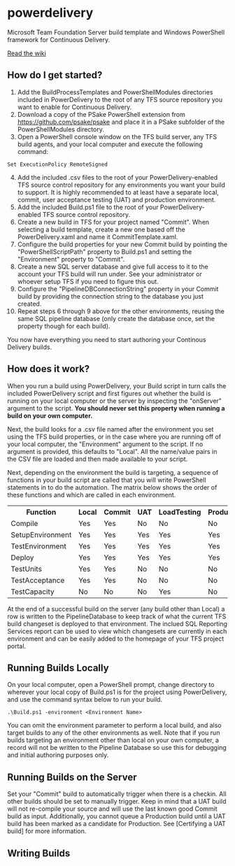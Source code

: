 powerdelivery
=============

Microsoft Team Foundation Server build template and Windows PowerShell framework for Continuous Delivery.

[Read the wiki](https://github.com/eavonius/powerdelivery/wiki)

How do I get started?
---------------------

1. Add the BuildProcessTemplates and PowerShellModules directories included in PowerDelivery to the root of any TFS source repository you want to enable for Continuous Delivery.
2. Download a copy of the PSake PowerShell extension from https://github.com/psake/psake and place it in a PSake subfolder of the PowerShellModules directory.
3. Open a PowerShell console window on the TFS build server, any TFS build agents, and your local computer and execute the following command:
````````````````````````````````
Set ExecutionPolicy RemoteSigned
````````````````````````````````
4. Add the included .csv files to the root of your PowerDelivery-enabled TFS source control repository for any environments you want your build to support. It is highly recommended to at least have a separate local, commit, user acceptance testing (UAT) and production environment.
5. Add the included Build.ps1 file to the root of your PowerDelivery-enabled TFS source control repository.
6. Create a new build in TFS for your project named "Commit". When selecting a build template, create a new one based off the PowerDelivery.xaml and name it CommitTemplate.xaml.
7. Configure the build properties for your new Commit build by pointing the "PowerShellScriptPath" property to Build.ps1 and setting the "Environment" property to "Commit".
8. Create a new SQL server database and give full access to it to the account your TFS build will run under. See your administrator or whoever setup TFS if you need to figure this out.
9. Configure the "PipelineDBConnectionString" property in your Commit build by providing the connection string to the database you just created. 
10. Repeat steps 6 through 9 above for the other environments, reusing the same SQL pipeline database (only create the database once, set the property though for each build).

You now have everything you need to start authoring your Continous Delivery builds.

How does it work?
-----------------

When you run a build using PowerDelivery, your Build script in turn calls the included PowerDelivery script and first 
figures out whether the build is running on your local computer or the server by inspecting the "onServer" argument 
to the script. **You should never set this property when running a build on your own computer.** 

Next, the build looks for a .csv file named after the environment you set using the TFS build properties, or in the case 
where you are running off of your local computer, the "Environment" argument to the script. If no argument is provided, 
this defaults to "Local". All the name/value pairs in the CSV file are loaded and then made available to your script.

Next, depending on the environment the build is targeting, a sequence of functions in your build script are called that 
you will write PowerShell statements in to do the automation. The matrix below shows the order of these functions and 
which are called in each environment.

<table>
  <tr>
    <th>Function</th><th>Local</th><th>Commit</th><th>UAT</th><th>LoadTesting</th><th>Production</th>
  </tr>
  <tr>
    <td>Compile</td><td>Yes</td><td>Yes</td><td>No</td><td>No</td><td>No</td>
  </tr>
  <tr>
    <td>SetupEnvironment</td><td>Yes</td><td>Yes</td><td>Yes</td><td>Yes</td><td>Yes</td>
  </tr>
  <tr>
    <td>TestEnvironment</td><td>Yes</td><td>Yes</td><td>Yes</td><td>Yes</td><td>Yes</td>
  </tr>
  <tr>
    <td>Deploy</td><td>Yes</td><td>Yes</td><td>Yes</td><td>Yes</td><td>Yes</td>
  </tr>
  <tr>
    <td>TestUnits</td><td>Yes</td><td>Yes</td><td>No</td><td>No</td><td>No</td>
  </tr>
  <tr>
    <td>TestAcceptance</td><td>Yes</td><td>Yes</td><td>No</td><td>No</td><td>No</td>
  </tr>
  <tr>
    <td>TestCapacity</td><td>No</td><td>No</td><td>No</td><td>Yes</td><td>No</td>
  </tr>
</table>

At the end of a successful build on the server (any build other than Local) a row is written to the PipelineDatabase to 
keep track of what the current TFS build changeset is deployed to that environment. The inclued SQL Reporting Services 
report can be used to view which changesets are currently in each environment and can be easily added to the homepage 
of your TFS project portal.

Running Builds Locally
----------------------

On your local computer, open a PowerShell prompt, change directory to wherever your local copy of Build.ps1 is for 
the project using PowerDelivery, and use the command syntax below to run your build.

```````````````````````````````````````````
.\Build.ps1 -environment <Environment Name>
```````````````````````````````````````````

You can omit the environment parameter to perform a local build, and also target builds to any of the other environments 
as well. Note that if you run builds targeting an environment other than local on your own computer, a record will not 
be written to the Pipeline Database so use this for debugging and initial authoring purposes only.

Running Builds on the Server
----------------------------

Set your "Commit" build to automatically trigger when there is a checkin. All other builds should be set to manually 
trigger. Keep in mind that a UAT build will not re-compile your source and will use the last known good Commit build 
as input. Additionally, you cannot queue a Production build until a UAT build has been marked as a candidate for Production. 
See [Certifying a UAT build] for more information.

Writing Builds
--------------
